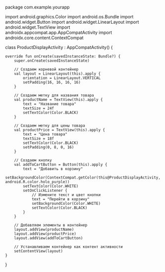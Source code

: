 package com.example.yourapp

import android.graphics.Color
import android.os.Bundle
import android.widget.Button
import android.widget.LinearLayout
import android.widget.TextView
import androidx.appcompat.app.AppCompatActivity
import androidx.core.content.ContextCompat

class ProductDisplayActivity : AppCompatActivity() {

    override fun onCreate(savedInstanceState: Bundle?) {
        super.onCreate(savedInstanceState)

        // Создаем корневой контейнер
        val layout = LinearLayout(this).apply {
            orientation = LinearLayout.VERTICAL
            setPadding(16, 16, 16, 16)
        }

        // Создаем метку для названия товара
        val productName = TextView(this).apply {
            text = "Название товара"
            textSize = 24f
            setTextColor(Color.BLACK)
        }

        // Создаем метку для цены товара
        val productPrice = TextView(this).apply {
            text = "Цена товара"
            textSize = 18f
            setTextColor(Color.BLACK)
            setPadding(0, 8, 0, 16)
        }

        // Создаем кнопку
        val addToCartButton = Button(this).apply {
            text = "Добавить в корзину"
            setBackgroundColor(ContextCompat.getColor(this@ProductDisplayActivity, android.R.color.holo_purple))
            setTextColor(Color.WHITE)
            setOnClickListener {
                // Измените текст и цвет кнопки
                text = "Перейти в корзину"
                setBackgroundColor(Color.WHITE)
                setTextColor(Color.BLACK)
            }
        }

        // Добавляем элементы в контейнер
        layout.addView(productName)
        layout.addView(productPrice)
        layout.addView(addToCartButton)

        // Устанавливаем контейнер как контент активности
        setContentView(layout)
    }
}

